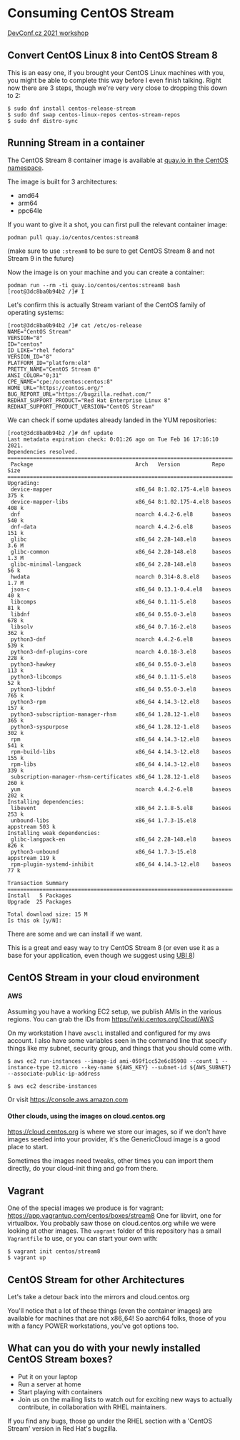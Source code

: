 # Consuming CentOS Stream

[DevConf.cz 2021 workshop](https://devconfcz2021.sched.com/event/gmSG/consuming-centos-stream)


## Convert CentOS Linux 8 into CentOS Stream 8

This is an easy one, if you brought your CentOS Linux machines with you, you
might be able to complete this way before I even finish talking. Right now
there are 3 steps, though we're very very close to dropping this down to 2:

    $ sudo dnf install centos-release-stream
    $ sudo dnf swap centos-linux-repos centos-stream-repos
    $ sudo dnf distro-sync

## Running Stream in a container

The CentOS Stream 8 container image is available at [quay.io in the CentOS namespace](https://quay.io/repository/centos/centos?tab=tags).

The image is built for 3 architectures:
* amd64
* arm64
* ppc64le

If you want to give it a shot, you can first pull the relevant container image:

    podman pull quay.io/centos/centos:stream8

(make sure to use `:stream8` to be sure to get CentOS Stream 8 and not Stream 9 in the future)

Now the image is on your machine and you can create a container:

    podman run --rm -ti quay.io/centos/centos:stream8 bash
    [root@3dc8ba0b94b2 /]# 𝙸

Let's confirm this is actually Stream variant of the CentOS family of operating systems:

    [root@3dc8ba0b94b2 /]# cat /etc/os-release
    NAME="CentOS Stream"
    VERSION="8"
    ID="centos"
    ID_LIKE="rhel fedora"
    VERSION_ID="8"
    PLATFORM_ID="platform:el8"
    PRETTY_NAME="CentOS Stream 8"
    ANSI_COLOR="0;31"
    CPE_NAME="cpe:/o:centos:centos:8"
    HOME_URL="https://centos.org/"
    BUG_REPORT_URL="https://bugzilla.redhat.com/"
    REDHAT_SUPPORT_PRODUCT="Red Hat Enterprise Linux 8"
    REDHAT_SUPPORT_PRODUCT_VERSION="CentOS Stream"

We can check if some updates already landed in the YUM repositories:

    [root@3dc8ba0b94b2 /]# dnf update
    Last metadata expiration check: 0:01:26 ago on Tue Feb 16 17:16:10 2021.
    Dependencies resolved.
    ================================================================================
     Package                                Arch   Version          Repo       Size
    ================================================================================
    Upgrading:
     device-mapper                          x86_64 8:1.02.175-4.el8 baseos    375 k
     device-mapper-libs                     x86_64 8:1.02.175-4.el8 baseos    408 k
     dnf                                    noarch 4.4.2-6.el8      baseos    540 k
     dnf-data                               noarch 4.4.2-6.el8      baseos    151 k
     glibc                                  x86_64 2.28-148.el8     baseos    3.6 M
     glibc-common                           x86_64 2.28-148.el8     baseos    1.3 M
     glibc-minimal-langpack                 x86_64 2.28-148.el8     baseos     56 k
     hwdata                                 noarch 0.314-8.8.el8    baseos    1.7 M
     json-c                                 x86_64 0.13.1-0.4.el8   baseos     40 k
     libcomps                               x86_64 0.1.11-5.el8     baseos     81 k
     libdnf                                 x86_64 0.55.0-3.el8     baseos    678 k
     libsolv                                x86_64 0.7.16-2.el8     baseos    362 k
     python3-dnf                            noarch 4.4.2-6.el8      baseos    539 k
     python3-dnf-plugins-core               noarch 4.0.18-3.el8     baseos    228 k
     python3-hawkey                         x86_64 0.55.0-3.el8     baseos    113 k
     python3-libcomps                       x86_64 0.1.11-5.el8     baseos     52 k
     python3-libdnf                         x86_64 0.55.0-3.el8     baseos    765 k
     python3-rpm                            x86_64 4.14.3-12.el8    baseos    157 k
     python3-subscription-manager-rhsm      x86_64 1.28.12-1.el8    baseos    365 k
     python3-syspurpose                     x86_64 1.28.12-1.el8    baseos    302 k
     rpm                                    x86_64 4.14.3-12.el8    baseos    541 k
     rpm-build-libs                         x86_64 4.14.3-12.el8    baseos    155 k
     rpm-libs                               x86_64 4.14.3-12.el8    baseos    339 k
     subscription-manager-rhsm-certificates x86_64 1.28.12-1.el8    baseos    260 k
     yum                                    noarch 4.4.2-6.el8      baseos    202 k
    Installing dependencies:
     libevent                               x86_64 2.1.8-5.el8      baseos    253 k
     unbound-libs                           x86_64 1.7.3-15.el8     appstream 503 k
    Installing weak dependencies:
     glibc-langpack-en                      x86_64 2.28-148.el8     baseos    826 k
     python3-unbound                        x86_64 1.7.3-15.el8     appstream 119 k
     rpm-plugin-systemd-inhibit             x86_64 4.14.3-12.el8    baseos     77 k

    Transaction Summary
    ================================================================================
    Install   5 Packages
    Upgrade  25 Packages

    Total download size: 15 M
    Is this ok [y/N]:

There are some and we can install if we want.

This is a great and easy way to try CentOS Stream 8 (or even use it as a base
for your application, even though we suggest using [UBI
8](https://catalog.redhat.com/software/containers/ubi8/5c647760bed8bd28d0e38f9f?gti-tabs=unauthenticated))


## CentOS Stream in your cloud environment

#### AWS

Assuming you have a working EC2 setup, we publish AMIs in the various regions. You can grab the IDs from https://wiki.centos.org/Cloud/AWS

On my workstation I have `awscli` installed and configured for my aws account. I also have some variables seen in the command line that specify things like my subnet, security group, and things that you should come with. 

    $ aws ec2 run-instances --image-id ami-059f1cc52e6c85908 --count 1 --instance-type t2.micro --key-name ${AWS_KEY} --subnet-id ${AWS_SUBNET} --associate-public-ip-address

    $ aws ec2 describe-instances
    
Or visit https://console.aws.amazon.com

#### Other clouds, using the images on cloud.centos.org

https://cloud.centos.org is where we store our images, so if we don't have images seeded into your provider, it's the GenericCloud image is a good place to start.

Sometimes the images need tweaks, other times you can import them directly, do your cloud-init thing and go from there.

## Vagrant

One of the special images we produce is for vagrant: https://app.vagrantup.com/centos/boxes/stream8
One for libvirt, one for virtualbox. You probably saw those on cloud.centos.org while we were looking at other images. 
The `vagrant` folder of this repository has a small `Vagrantfile` to use, or you can start your own with: 

    $ vagrant init centos/stream8
    $ vagrant up

## CentOS Stream for other Architectures

Let's take a detour back into the mirrors and cloud.centos.org

You'll notice that a lot of these things (even the container images) are
available for machines that are not x86_64! So aarch64 folks, those of you with
a fancy POWER workstations, you've got options too.

## What can you do with your newly installed CentOS Stream boxes? 

- Put it on your laptop
- Run a server at home
- Start playing with containers
- Join us on the mailing lists to watch out for exciting new ways to actually
  contribute, in collaboration with RHEL maintainers.

If you find any bugs, those go under the RHEL section with a 'CentOS Stream' version in Red Hat's bugzilla.

